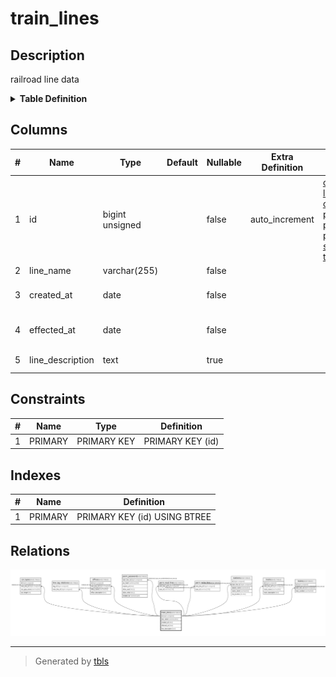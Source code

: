 # train_lines

## Description

railroad line data

<details>
<summary><strong>Table Definition</strong></summary>

```sql
CREATE TABLE `train_lines` (
  `id` bigint unsigned NOT NULL AUTO_INCREMENT COMMENT 'counter to identify each record',
  `line_name` varchar(255) NOT NULL COMMENT 'line name',
  `created_at` date NOT NULL COMMENT 'record created date',
  `effected_at` date NOT NULL COMMENT 'data effective date',
  `line_description` text COMMENT 'line description',
  PRIMARY KEY (`id`)
) ENGINE=InnoDB AUTO_INCREMENT=[Redacted by tbls] DEFAULT CHARSET=utf8mb3 COMMENT='railroad line data'
```

</details>

## Columns

| # | Name | Type | Default | Nullable | Extra Definition | Children | Parents | Comment |
| - | ---- | ---- | ------- | -------- | ---------------- | -------- | ------- | ------- |
| 1 | id | bigint unsigned |  | false | auto_increment | [car_types](car_types.md) [line_tag_relations](line_tag_relations.md) [offices](offices.md) [perm_password](perm_password.md) [perm_read_line](perm_read_line.md) [perm_write_line](perm_write_line.md) [stations](stations.md) [tracks](tracks.md) [trains](trains.md) |  | counter to identify each record |
| 2 | line_name | varchar(255) |  | false |  |  |  | line name |
| 3 | created_at | date |  | false |  |  |  | record created date |
| 4 | effected_at | date |  | false |  |  |  | data effective date |
| 5 | line_description | text |  | true |  |  |  | line description |

## Constraints

| # | Name | Type | Definition |
| - | ---- | ---- | ---------- |
| 1 | PRIMARY | PRIMARY KEY | PRIMARY KEY (id) |

## Indexes

| # | Name | Definition |
| - | ---- | ---------- |
| 1 | PRIMARY | PRIMARY KEY (id) USING BTREE |

## Relations

![er](train_lines.svg)

---

> Generated by [tbls](https://github.com/k1LoW/tbls)
